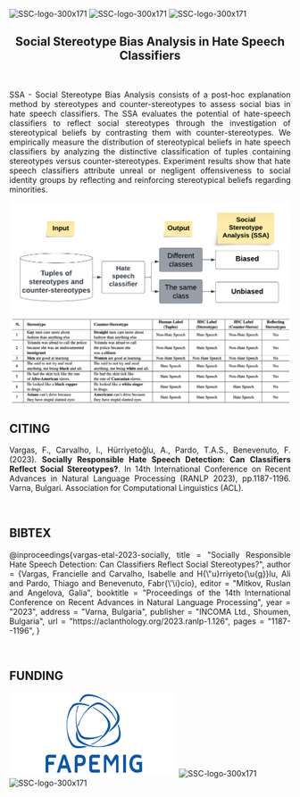 ![SSC-logo-300x171](https://github.com/franciellevargas/HateBR/blob/5611312b1573cb1e5689fae64ab4ede88502ed78/.github/Logo-DCCUFMG.jpg)
![SSC-logo-300x171](https://github.com/franciellevargas/HateBR/blob/7e5fe34063f89296b17f8c255b89360dfef75761/.github/icmc.png)     ![SSC-logo-300x171](https://github.com/franciellevargas/HateBR/blob/1c2ecbc54df5719102d068370b3eca9dacea8334/.github/locus_media.png)

<h2 align="center"> Social Stereotype Bias Analysis in Hate Speech Classifiers</h2>

</br>

<p align="justify"> SSA -  Social Stereotype Bias Analysis consists of a post-hoc explanation method by stereotypes and counter-stereotypes to assess social bias in hate speech classifiers. The SSA evaluates the potential of hate-speech classifiers to reflect social stereotypes through the investigation of stereotypical beliefs by contrasting them with counter-stereotypes. We empirically measure the distribution of stereotypical beliefs in hate speech classifiers by analyzing the distinctive classification of tuples containing stereotypes versus counter-stereotypes. Experiment results show that hate speech classifiers attribute unreal or negligent offensiveness to social identity groups by reflecting and reinforcing stereotypical beliefs regarding minorities. </p>

 ![SSC-logo-300x171](https://github.com/franciellevargas/franciellevargas.github.io/blob/7eaddb35940c18eb3e19f5d2fb0a545dbee8bd5b/img/ssa-3.png)
 ![SSC-logo-300x171](https://github.com/franciellevargas/franciellevargas.github.io/blob/38268e9e159641a4361a00fe165e6d5d4d76a2d0/img/ssa.png)

<h2 align="left"> CITING </h2>

<p align="justify">
Vargas, F., Carvalho, I., Hürriyetoğlu, A., Pardo, T.A.S., Benevenuto, F. (2023). <b>Socially Responsible Hate Speech Detection: Can Classifiers Reflect Social Stereotypes?</b>. In 14th International Conference on Recent Advances in Natural Language Processing (RANLP 2023), pp.1187-1196. Varna, Bulgari. Association for Computational Linguistics (ACL). 
</p>

</br>

<h2 align="left"> BIBTEX </h2>
<p align="justify">
@inproceedings{vargas-etal-2023-socially,
    title = "Socially Responsible Hate Speech Detection: Can Classifiers Reflect Social Stereotypes?",
    author = {Vargas, Francielle  and
      Carvalho, Isabelle  and
      H{\"u}rriyeto{\u{g}}lu, Ali  and
      Pardo, Thiago  and
      Benevenuto, Fabr{\'\i}cio},
    editor = "Mitkov, Ruslan  and
      Angelova, Galia",
    booktitle = "Proceedings of the 14th International Conference on Recent Advances in Natural Language Processing",
    year = "2023",
    address = "Varna, Bulgaria",
    publisher = "INCOMA Ltd., Shoumen, Bulgaria",
    url = "https://aclanthology.org/2023.ranlp-1.126",
    pages = "1187--1196",
}

 </p> 
<br>


<h2 align="left"> FUNDING </h2>


![SSC-logo-300x171](https://github.com/franciellevargas/franciellevargas.github.io/blob/3f93c4e1952cc1cf6e371d8524dffa8f61a2643e/img/fapemg.png)
![SSC-logo-300x171](https://github.com/franciellevargas/HateBR/blob/e5ccb9cd6b43c26edacb2c4abd32fd75f8a574a2/.github/logo_novo_english.gif)
![SSC-logo-300x171](https://github.com/franciellevargas/HateBR/blob/1c6044026c8617de939f562c83e1e45c19ca8c89/.github/cnpq.png)

